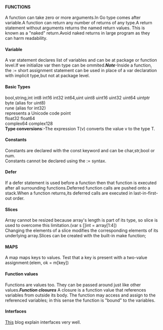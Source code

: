 #### FUNCTIONS 
A function can take zero or more arguments.In Go type comes after variable.A function can return any number of returns of any type.A return statement without arguments returns the named return values. This is known as a "naked" return.Avoid naked returns in large program as they can harm readability.
#### Variable
 A var statement declares list of variables and can be at package or function level.If we initialize var then type can be ommited.***Note***-Inside a function, the := short assignment statement can be used in place of a var declaration with implicit type,but not at package level.
 #### Basic Types
 bool,string,int  int8  int16  int32  int64,uint uint8 uint16 uint32 uint64 uintptr <br>
byte (alias for uint8) <br>
rune (alias for int32)<br>
     represents a Unicode code point <br>
float32 float64 <br>
complex64 complex128 <br>
****Type conversions****:-The expression T(v) converts the value v to the type T.
#### Constants
Constants are declared with the const keyword and can be char,str,bool or num.<br>
Constants cannot be declared using the := syntax. 

#### Defer
If a defer statement is used before a function then that function is executed after all surrounding functions.Deferred function calls are pushed onto a stack.When a function returns,its deferred calls are executed in last-in-first-out order.
#### Slices
Array cannot be resized because array's length is part of its type, so slice is used to overcome this limitation.(var s []int = array[1:4])<br>
Changing the elements of a slice modifies the corresponding elements of its underlying array.Slices can be created with the built-in make function;

#### MAPS
A map maps keys to values. Test that a key is present with a two-value assignment:(elem, ok = m[key])

#### Function values
Functions are values too. They can be passed around just like other values.***Function closures*** A closure is a function value that references variables from outside its body. The function may access and assign to the referenced variables; in this sense the function is "bound" to the variables.

#### Interfaces 
[This](https://jordanorelli.com/post/32665860244/how-to-use-interfaces-in-go) blog explain interfaces very well.
